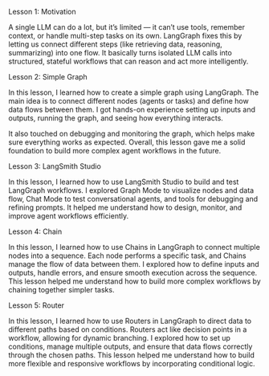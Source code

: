 Lesson 1: Motivation

A single LLM can do a lot, but it’s limited — it can’t use tools, remember context, or handle multi-step tasks on its own.
LangGraph fixes this by letting us connect different steps (like retrieving data, reasoning, summarizing) into one flow.
It basically turns isolated LLM calls into structured, stateful workflows that can reason and act more intelligently.

Lesson 2: Simple Graph

In this lesson, I learned how to create a simple graph using LangGraph. The main idea is to connect different nodes (agents or tasks) and define how data flows between them. I got hands-on experience setting up inputs and outputs, running the graph, and seeing how everything interacts.

It also touched on debugging and monitoring the graph, which helps make sure everything works as expected. Overall, this lesson gave me a solid foundation to build more complex agent workflows in the future.

Lesson 3: LangSmith Studio

In this lesson, I learned how to use LangSmith Studio to build and test LangGraph workflows. I explored Graph Mode to visualize nodes and data flow, Chat Mode to test conversational agents, and tools for debugging and refining prompts. It helped me understand how to design, monitor, and improve agent workflows efficiently.

Lesson 4: Chain

In this lesson, I learned how to use Chains in LangGraph to connect multiple nodes into a sequence. Each node performs a specific task, and Chains manage the flow of data between them. I explored how to define inputs and outputs, handle errors, and ensure smooth execution across the sequence. This lesson helped me understand how to build more complex workflows by chaining together simpler tasks.

Lesson 5: Router

In this lesson, I learned how to use Routers in LangGraph to direct data to different paths based on conditions. Routers act like decision points in a workflow, allowing for dynamic branching. I explored how to set up conditions, manage multiple outputs, and ensure that data flows correctly through the chosen paths. This lesson helped me understand how to build more flexible and responsive workflows by incorporating conditional logic.